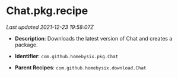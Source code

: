 # Chat.pkg.recipe

_Last updated 2021-12-23 19:58:07Z_

- **Description**: Downloads the latest version of Chat and creates a package.

- **Identifier**: `com.github.homebysix.pkg.Chat`

- **Parent Recipes**: `com.github.homebysix.download.Chat`